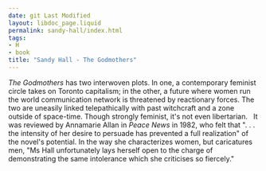```yaml
---
date: git Last Modified
layout: libdoc_page.liquid
permalink: sandy-hall/index.html
tags:
- H
- book
title: "Sandy Hall - The Godmothers"
---
```


_The Godmothers_ has two interwoven plots. In one, a  contemporary feminist circle takes on Toronto capitalism; in the other, a future  where women run the world communication network is threatened by reactionary  forces. The two are uneasily linked telepathically with past witchcraft and a  zone outside of space-time. Though strongly feminist, it's not even libertarian.
 
It was reviewed by Annamarie Allan in  _Peace News_ in 1982, who felt that ". . . the intensity of her desire to  persuade has prevented a full realization" of the novel's potential. In the way  she characterizes women, but caricatures men, "Ms Hall unfortunately lays  herself open to the charge of demonstrating the same intolerance which she  criticises so fiercely."